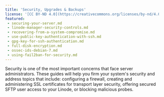 ```yaml
---
title: 'Security, Upgrades & Backups'
license: '[CC BY-ND 4.0](https://creativecommons.org/licenses/by-nd/4.0)'
featured:
 - securing-your-server.md
 - linode-manager-security-controls.md
 - recovering-from-a-system-compromise.md
 - use-public-key-authentication-with-ssh.md
 - gpg-key-for-ssh-authentication.md
 - full-disk-encryption.md
 - ossec-ids-debian-7.md
 - using-fail2ban-for-security.md
---
```


Security is one of the most important concerns that face server administrators. These guides will help you firm your system's security and address topics that include: configuring a firewall, creating and administering SSL certificates for transport layer security, offering secured SFTP user access to your Linode, or blocking malicious probes.
